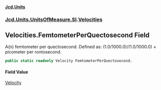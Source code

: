 #### [Jcd.Units](index.md 'index')
### [Jcd.Units.UnitsOfMeasure.SI](Jcd.Units.UnitsOfMeasure.SI.md 'Jcd.Units.UnitsOfMeasure.SI').[Velocities](Velocities.md 'Jcd.Units.UnitsOfMeasure.SI.Velocities')

## Velocities.FemtometerPerQuectosecond Field

A(n) femtometer per quectosecond. Defined as: (1.0/1000.0)/(1.0/1000.0) × picometer per rontosecond.

```csharp
public static readonly Velocity FemtometerPerQuectosecond;
```

#### Field Value
[Velocity](Velocity.md 'Jcd.Units.UnitTypes.Velocity')